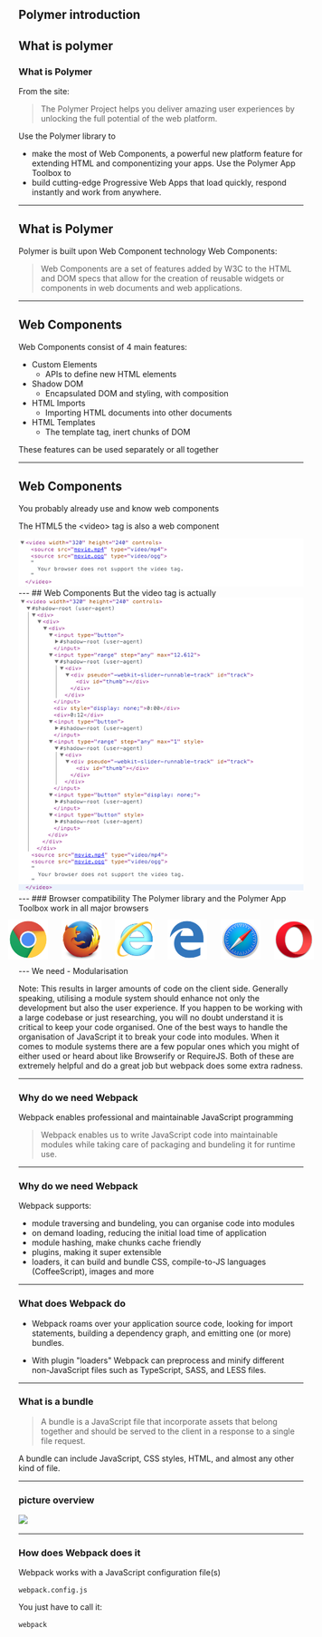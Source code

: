 ## Polymer introduction
What is polymer
---
### What is Polymer
From the site:
> The Polymer Project helps you deliver amazing user experiences by 
> unlocking the full potential of the web platform.

Use the Polymer library to 
* make the most of Web Components, a powerful new platform feature for extending HTML and componentizing your apps.
Use the Polymer App Toolbox to
* build cutting-edge Progressive Web Apps that load quickly, respond instantly and work from anywhere.

---
## What is Polymer
Polymer is built upon Web Component technology
Web Components:
> Web Components are a set of features added by W3C to the HTML and DOM 
> specs that allow for the creation of reusable widgets or components 
> in web documents and web applications. 

---
## Web Components
Web Components consist of 4 main features:

* Custom Elements 
    * APIs to define new HTML elements
* Shadow DOM 
    * Encapsulated DOM and styling, with composition
* HTML Imports 
    * Importing HTML documents into other documents
* HTML Templates 
    * The template tag, inert chunks of DOM

These features can be used separately or all together

---
## Web Components
You probably already use and know web components

The HTML5 the &lt;video&gt; tag is also a web component

<img src="images/videoelement.png" />
---
## Web Components
But the video tag is actually
<img src="images/videoshadowdom.png" />
---
### Browser compatibility
The Polymer library and the Polymer App Toolbox work in all major browsers
<div style="display:flex;justify-content:center;">
          <img src="images/chrome_128x128.png" style="padding:12px" height="70" alt="chrome logo">
          <img src="images/firefox_128x128.png" style="padding:12px" height="70" alt="firefox logo">
          <img src="images/internet-explorer_128x128.png" style="padding:12px" height="70"  alt="internet explorer logo">
          <img src="images/edge_128x128.png" style="padding:12px" height="70" alt="edge logo">
          <img src="images/safari_128x128.png" style="padding:12px" height="70" alt="safari logo">
          <img src="images/opera_128x128.png" style="padding:12px" height="70" alt="opera logo">
        </div>
---
We need
- Modularisation

Note:
This results in larger amounts of code on the client side. Generally speaking, utilising a 
module system should enhance not only the development but also the user experience.
If you happen to be working with a large codebase or just researching, you will no doubt 
understand it is critical to keep your code organised. One of the best ways to handle the 
organisation of JavaScript it to break your code into modules.
When it comes to module systems there are a few popular ones which you might of either 
used or heard about like Browserify or RequireJS. Both of these are extremely helpful and 
do a great job but webpack does some extra radness. 

--- 
### Why do we need Webpack
Webpack enables professional and maintainable JavaScript programming
> Webpack enables us to write JavaScript code into maintainable modules
> while taking care of packaging and bundeling it for runtime use. 

---
### Why do we need Webpack
Webpack supports:
- module traversing and bundeling, you can organise code into modules
- on demand loading, reducing the initial load time of application
- module hashing, make chunks cache friendly
- plugins, making it super extensible
- loaders, it can build and bundle CSS, compile-to-JS languages (CoffeeScript), 
images and more

---
### What does Webpack do
- Webpack roams over your application source code, looking for import 
statements, building a dependency graph, and emitting one (or more) 
bundles. 

- With plugin "loaders" Webpack can preprocess and minify different 
non-JavaScript files such as TypeScript, SASS, and LESS files.

---
### What is a bundle
> A bundle is a JavaScript file that incorporate assets that belong together 
> and should be served to the client in a response to a single file request. 

A bundle can include JavaScript, CSS styles, HTML, and almost any other 
kind of file.


---
### picture overview
<img src="./1. introduction/what-is-webpack.png" />

---
### How does Webpack does it
Webpack works with a JavaScript configuration file(s)
```
webpack.config.js
```

You just have to call it:
```
webpack
```
